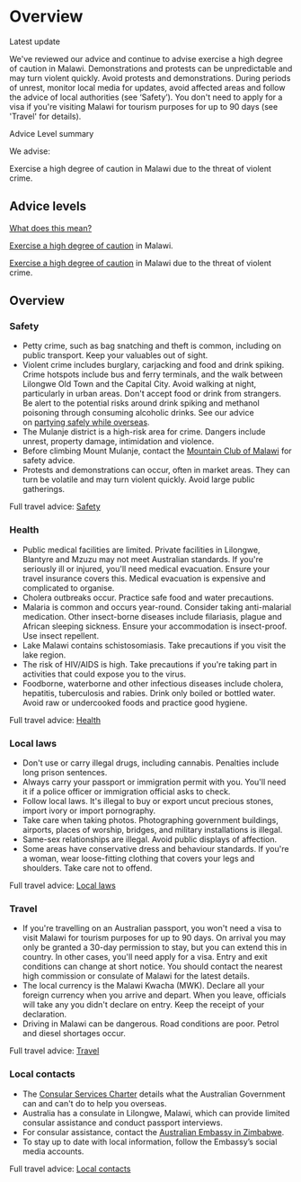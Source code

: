 # Overview

Latest update

We've reviewed our advice and continue to advise exercise a high degree of caution in Malawi. Demonstrations and protests can be unpredictable and may turn violent quickly. Avoid protests and demonstrations. During periods of unrest, monitor local media for updates, avoid affected areas and follow the advice of local authorities (see ‘Safety’). You don't need to apply for a visa if you're visiting Malawi for tourism purposes for up to 90 days (see 'Travel' for details).

Advice Level summary

We advise:

Exercise a high degree of caution in Malawi due to the threat of violent crime.

## Advice levels

[What does this mean?](/before-you-go/travel-advice-explained/)

[Exercise a high degree of caution](https://www.smartraveller.gov.au/consular-services/travel-advice-explained#level2) in Malawi.

[Exercise a high degree of caution](https://www.smartraveller.gov.au/consular-services/travel-advice-explained#level2) in Malawi due to the threat of violent crime.

## Overview

### Safety

* Petty crime, such as bag snatching and theft is common, including on public transport. Keep your valuables out of sight.
* Violent crime includes burglary, carjacking and food and drink spiking. Crime hotspots include bus and ferry terminals, and the walk between Lilongwe Old Town and the Capital City. Avoid walking at night, particularly in urban areas. Don't accept food or drink from strangers. Be alert to the potential risks around drink spiking and methanol poisoning through consuming alcoholic drinks. See our advice on [partying safely while overseas](https://www.smartraveller.gov.au/before-you-go/safety/partying).
* The Mulanje district is a high-risk area for crime. Dangers include unrest, property damage, intimidation and violence.
* Before climbing Mount Mulanje, contact the [Mountain Club of Malawi](https://mcm438.wordpress.com/) for safety advice.
* Protests and demonstrations can occur, often in market areas. They can turn be volatile and may turn violent quickly. Avoid large public gatherings.

Full travel advice: [Safety](#safety)

### Health

* Public medical facilities are limited. Private facilities in Lilongwe, Blantyre and Mzuzu may not meet Australian standards. If you're seriously ill or injured, you'll need medical evacuation. Ensure your travel insurance covers this. Medical evacuation is expensive and complicated to organise.
* Cholera outbreaks occur. Practice safe food and water precautions.
* Malaria is common and occurs year-round. Consider taking anti-malarial medication. Other insect-borne diseases include filariasis, plague and African sleeping sickness. Ensure your accommodation is insect-proof. Use insect repellent.
* Lake Malawi contains schistosomiasis. Take precautions if you visit the lake region.
* The risk of HIV/AIDS is high. Take precautions if you're taking part in activities that could expose you to the virus.
* Foodborne, waterborne and other infectious diseases include cholera, hepatitis, tuberculosis and rabies. Drink only boiled or bottled water. Avoid raw or undercooked foods and practice good hygiene.

Full travel advice: [Health](#health)

### Local laws

* Don't use or carry illegal drugs, including cannabis. Penalties include long prison sentences.
* Always carry your passport or immigration permit with you. You'll need it if a police officer or immigration official asks to check.
* Follow local laws. It's illegal to buy or export uncut precious stones, import ivory or import pornography.
* Take care when taking photos. Photographing government buildings, airports, places of worship, bridges, and military installations is illegal.
* Same-sex relationships are illegal. Avoid public displays of affection.
* Some areas have conservative dress and behaviour standards. If you're a woman, wear loose-fitting clothing that covers your legs and shoulders. Take care not to offend.

Full travel advice: [Local laws](#local-laws)

### Travel

* If you're travelling on an Australian passport, you won't need a visa to visit Malawi for tourism purposes for up to 90 days. On arrival you may only be granted a 30-day permission to stay, but you can extend this in country. In other cases, you'll need apply for a visa. Entry and exit conditions can change at short notice. You should contact the nearest high commission or consulate of Malawi for the latest details.
* The local currency is the Malawi Kwacha (MWK). Declare all your foreign currency when you arrive and depart. When you leave, officials will take any you didn't declare on entry. Keep the receipt of your declaration.
* Driving in Malawi can be dangerous. Road conditions are poor. Petrol and diesel shortages occur.

Full travel advice: [Travel](#travel)

### Local contacts

* The [Consular Services Charter](/consular-services/consular-services-charter "Consular Services Charter") details what the Australian Government can and can't do to help you overseas.
* Australia has a consulate in Lilongwe, Malawi, which can provide limited consular assistance and conduct passport interviews.
* For consular assistance, contact the [Australian Embassy in Zimbabwe](http://www.zimbabwe.embassy.gov.au/).
* To stay up to date with local information, follow the Embassy’s social media accounts.

Full travel advice: [Local contacts](#local-contacts)